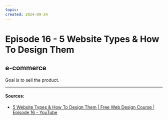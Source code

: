 ```yaml
---
topic: 
created: 2024-09-24
---
```


# Episode 16 - 5 Website Types & How To Design Them

## e-commerce

Goal is to sell the product.




___

#### Sources:
- [5 Website Types & How To Design Them | Free Web Design Course | Episode 16 - YouTube](https://www.youtube.com/watch?v=ZliIs7jHi1s&list=PLXC_gcsKLD6n7p6tHPBxsKjN5hA_quaPI&index=17)